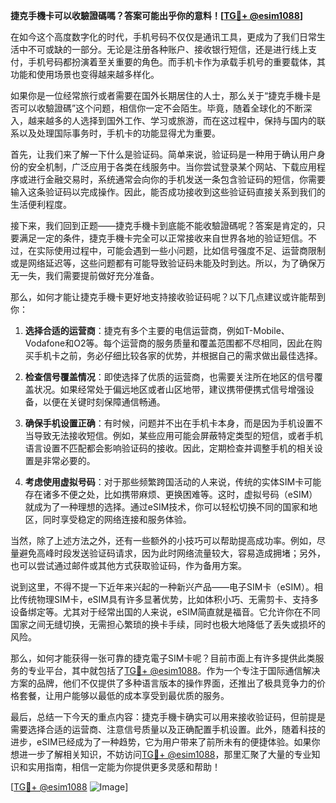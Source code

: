 **捷克手機卡可以收驗證碼嗎？答案可能出乎你的意料！[[TG💪+ @esim1088](https://t.me/s/esim1088)]**

在如今这个高度数字化的时代，手机号码不仅仅是通讯工具，更成为了我们日常生活中不可或缺的一部分。无论是注册各种账户、接收银行短信，还是进行线上支付，手机号码都扮演着至关重要的角色。而手机卡作为承载手机号的重要载体，其功能和使用场景也变得越来越多样化。

如果你是一位经常旅行或者需要在国外长期居住的人士，那么关于“捷克手機卡是否可以收驗證碼”这个问题，相信你一定不会陌生。毕竟，随着全球化的不断深入，越来越多的人选择到国外工作、学习或旅游，而在这过程中，保持与国内的联系以及处理国际事务时，手机卡的功能显得尤为重要。

首先，让我们来了解一下什么是验证码。简单来说，验证码是一种用于确认用户身份的安全机制，广泛应用于各类在线服务中。当你尝试登录某个网站、下载应用程序或进行金融交易时，系统通常会向你的手机发送一条包含验证码的短信，你需要输入这条验证码以完成操作。因此，能否成功接收到这些验证码直接关系到我们的生活便利程度。

接下来，我们回到正题——捷克手機卡到底能不能收驗證碼呢？答案是肯定的，只要满足一定的条件，捷克手機卡完全可以正常接收来自世界各地的验证短信。不过，在实际使用过程中，可能会遇到一些小问题，比如信号强度不足、运营商限制或是网络延迟等，这些问题都有可能导致验证码未能及时到达。所以，为了确保万无一失，我们需要提前做好充分准备。

那么，如何才能让捷克手機卡更好地支持接收验证码呢？以下几点建议或许能帮到你：

1. **选择合适的运营商**：捷克有多个主要的电信运营商，例如T-Mobile、Vodafone和O2等。每个运营商的服务质量和覆盖范围都不尽相同，因此在购买手机卡之前，务必仔细比较各家的优势，并根据自己的需求做出最佳选择。
   
2. **检查信号覆盖情况**：即使选择了优质的运营商，也需要关注所在地区的信号覆盖状况。如果经常处于偏远地区或者山区地带，建议携带便携式信号增强设备，以便在关键时刻保障通信畅通。

3. **确保手机设置正确**：有时候，问题并不出在手机卡本身，而是因为手机设置不当导致无法接收短信。例如，某些应用可能会屏蔽特定类型的短信，或者手机语言设置不匹配都会影响验证码的接收。因此，定期检查并调整手机的相关设置是非常必要的。

4. **考虑使用虚拟号码**：对于那些频繁跨国活动的人来说，传统的实体SIM卡可能存在诸多不便之处，比如携带麻烦、更换困难等。这时，虚拟号码（eSIM）就成为了一种理想的选择。通过eSIM技术，你可以轻松切换不同的国家和地区，同时享受稳定的网络连接和服务体验。

当然，除了上述方法之外，还有一些额外的小技巧可以帮助提高成功率。例如，尽量避免高峰时段发送验证码请求，因为此时网络流量较大，容易造成拥堵；另外，也可以尝试通过邮件或其他方式获取验证码，作为备用方案。

说到这里，不得不提一下近年来兴起的一种新兴产品——电子SIM卡（eSIM）。相比传统物理SIM卡，eSIM具有许多显著优势，比如体积小巧、无需剪卡、支持多设备绑定等。尤其对于经常出国的人来说，eSIM简直就是福音。它允许你在不同国家之间无缝切换，无需担心繁琐的换卡手续，同时也极大地降低了丢失或损坏的风险。

那么，如何才能获得一张可靠的捷克電子SIM卡呢？目前市面上有许多提供此类服务的专业平台，其中就包括了[TG💪+ @esim1088](https://t.me/s/esim1088)。作为一个专注于国际通信解决方案的品牌，他们不仅提供了多种语言版本的操作界面，还推出了极具竞争力的价格套餐，让用户能够以最低的成本享受到最优质的服务。

最后，总结一下今天的重点内容：捷克手機卡确实可以用来接收验证码，但前提是需要选择合适的运营商、注意信号质量以及正确配置手机设置。此外，随着科技的进步，eSIM已经成为了一种趋势，它为用户带来了前所未有的便捷体验。如果你想进一步了解相关知识，不妨访问[TG💪+ @esim1088](https://t.me/s/esim1088)，那里汇聚了大量的专业知识和实用指南，相信一定能为你提供更多灵感和帮助！

[[TG💪+ @esim1088](https://t.me/s/esim1088) ![Image](https://i.postimg.cc/4NQfJmqS/Snipaste-2025-05-13-00-14-12.png)]